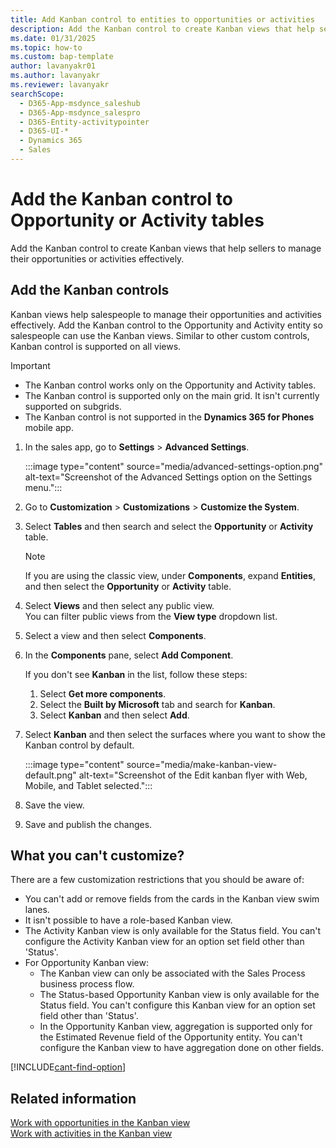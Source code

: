```yaml
---
title: Add Kanban control to entities to opportunities or activities
description: Add the Kanban control to create Kanban views that help sellers to manage their opportunities or activities effectively.
ms.date: 01/31/2025
ms.topic: how-to
ms.custom: bap-template
author: lavanyakr01
ms.author: lavanyakr
ms.reviewer: lavanyakr
searchScope: 
  - D365-App-msdynce_saleshub
  - D365-App-msdynce_salespro
  - D365-Entity-activitypointer
  - D365-UI-*
  - Dynamics 365
  - Sales
---
```

# Add the Kanban control to Opportunity or Activity tables

Add the Kanban control to create Kanban views that help sellers to manage their opportunities or activities effectively.

## Add the Kanban controls

Kanban views help salespeople to manage their opportunities and activities effectively. Add the Kanban control to the Opportunity and Activity entity so salespeople can use the Kanban views. Similar to other custom controls, Kanban control is supported on all views.

> [!IMPORTANT]
> - The Kanban control works only on the Opportunity and Activity tables.
> - The Kanban control is supported only on the main grid. It isn't currently supported on subgrids.
> - The Kanban control is not supported in the **Dynamics 365 for Phones** mobile app.

1. In the sales app, go to **Settings** > **Advanced Settings**.

    :::image type="content" source="media/advanced-settings-option.png" alt-text="Screenshot of the Advanced Settings option on the Settings menu.":::

1. Go to **Customization** > **Customizations** > **Customize the System**.

1. Select **Tables** and then search and select the **Opportunity** or **Activity** table.

    >[!NOTE]
    >If you are using the classic view, under **Components**, expand **Entities**, and then select the **Opportunity** or **Activity** table.

1. Select **Views** and then select any public view.  
    You can filter public views from the **View type** dropdown list.

1. Select a view and then select **Components**.  

1. In the **Components** pane, select **Add Component**.  

    If you don't see **Kanban** in the list, follow these steps:

    1. Select **Get more components**.  
    1. Select the **Built by Microsoft** tab and search for **Kanban**.  
    1. Select **Kanban** and then select **Add**.

1. Select **Kanban** and then select the surfaces where you want to show the Kanban control by default.

    :::image type="content" source="media/make-kanban-view-default.png" alt-text="Screenshot of the Edit kanban flyer with Web, Mobile, and Tablet selected.":::

1. Save the view.

1. Save and publish the changes.

## What you can't customize?

There are a few customization restrictions that you should be aware of:

- You can't add or remove fields from the cards in the Kanban view swim lanes.
- It isn't possible to have a role-based Kanban view.
- The Activity Kanban view is only available for the Status field. You can't configure the Activity Kanban view for an option set field other than 'Status'.
- For Opportunity Kanban view:
  - The Kanban view can only be associated with the Sales Process business process flow.  
  - The Status-based Opportunity Kanban view is only available for the Status field. You can't configure this Kanban view for an option set field other than 'Status'.
  - In the Opportunity Kanban view, aggregation is supported only for the Estimated Revenue field of the Opportunity entity. You can't configure the Kanban view to have aggregation done on other fields.

[!INCLUDE[cant-find-option](../includes/cant-find-option.md)]

## Related information

[Work with opportunities in the Kanban view](opportunity-kanban-view.md)  
[Work with activities in the Kanban view](activity-kanban-view.md)

